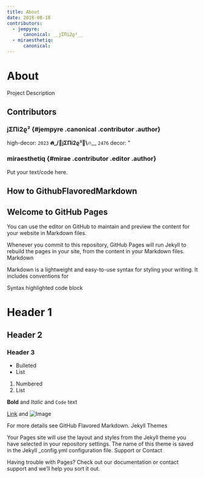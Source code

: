 ```yaml
---
title: About
date: 2018-08-18
contributors:
  - jempyre:
      canonical: __jΣΠi2ϱ⁠²__
  - miraesthetiq:
      canonical: 
---
```


# About

Project Description

## Contributors

### __jΣΠi2ϱ⁠²__ {#jempyre .canonical .contributor .author}
high-decor: 
    `2023` __🔥_/🔆jΣΠi2ϱ⁠²👑\\__🔥__ `2476`
decor: "

### miraesthetiq {#mirae .contributor .editor .author}

Put your text/code here.

## How to GithubFlavoredMarkdown

## Welcome to GitHub Pages

You can use the editor on GitHub to maintain and preview the content for your website in Markdown files.

Whenever you commit to this repository, GitHub Pages will run Jekyll to rebuild the pages in your site, from the content in your Markdown files.
Markdown

Markdown is a lightweight and easy-to-use syntax for styling your writing. It includes conventions for

Syntax highlighted code block

# Header 1
## Header 2
### Header 3

- Bulleted
- List

1. Numbered
2. List

**Bold** and _Italic_ and `Code` text

[Link](url) and ![Image](src)

For more details see GitHub Flavored Markdown.
Jekyll Themes

Your Pages site will use the layout and styles from the Jekyll theme you have selected in your repository settings. The name of this theme is saved in the Jekyll _config.yml configuration file.
Support or Contact

Having trouble with Pages? Check out our documentation or contact support and we’ll help you sort it out.
